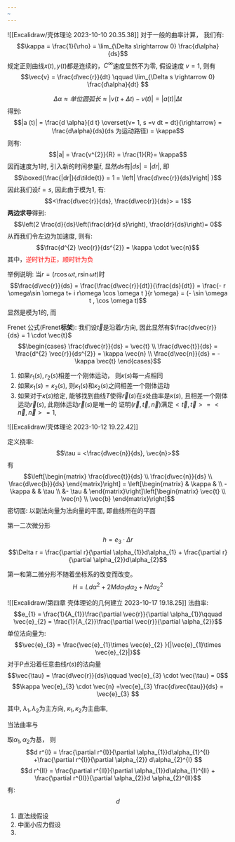 ```yaml
---
~
---
```


![[Excalidraw/壳体理论 2023-10-10 20.35.38]]
对于一般的曲率计算， 我们有:
$$\kappa = \frac{1}{\rho} = \lim_{\Delta s\rightarrow 0} \frac{d\alpha}{ds}$$
规定正则曲线$x(t),y(t)$都是连续的，$C^{\infty}$速度显然不为零, 假设速度 $v= 1$, 则有
$$\vec{v} = \frac{d\vec{r}}{dt} \qquad \lim_{\Delta s \rightarrow 0} \frac{d\alpha}{dt} $$



$$\Delta \alpha \approx 单位圆弧长 \approx |v (t + \Delta  t) - v(t)| = |a(t)| \Delta t$$
得到:
$$|a (t)| = \frac{d \alpha}{d t} \overset{v= 1, s =v dt = dt}{\rightarrow} = \frac{d\alpha}{ds}(ds 为运动路径) = \kappa$$
则有:
$$|a| = \frac{v^{2}}{R} = \frac{1}{R}= \kappa$$
因而速度为1时, 
引入新的时间参量$\tilde{t}$, 显然$ds$有$|ds| = |dr|$, 即
$$\boxed{\frac{|dr|}{d\tilde{t}} = 1 = \left| \frac{d\vec{r}}{ds}\right| }$$
因此我们设$\tilde{t} = s$, 因此由于模为1, 有:
$$<\frac{d\vec{r}}{ds}, \frac{d\vec{r}}{ds}> = 1$$
**两边求导**得到: 
$$\left(2 \frac{d}{ds}\left(\frac{dr}{d s}\right), \frac{dr}{ds}\right)=  0$$
从而我们令左边为加速度, 则有:
$$\frac{d^{2} \vec{r}}{ds^{2}}  = \kappa \cdot \vec{n}$$
其中，<mark style="background: transparent; color: red">逆时针为正，顺时针为负</mark> 


举例说明: 当$r =(r\cos\omega t ,r \sin \omega t)$时
$$\frac{d\vec{r}}{ds} = \frac{\frac{d\vec{r}}{dt}}{\frac{ds}{dt}} = \frac{- r \omega\sin \omega t+ i r\omega \cos \omega t }{r \omega} = (- \sin \omega t , \cos \omega t)$$
显然是模为1的, 而

Frenet 公式(Frenet**标架**):
我们设$\vec{t}$是沿着$r$方向, 因此显然有$\frac{d\vec{r}}{ds} = 1 \cdot \vec{t}$ 
$$\begin{cases}
\frac{d\vec{r}}{ds} = \vec{t} \\
\frac{d\vec{t}}{ds} = \frac{d^{2} \vec{r}}{ds^{2}} = \kappa  \vec{n} \\
\frac{d\vec{n}}{ds} = -\kappa \vec{t}
\end{cases}$$


1. 如果$r_{1}(s), r_{2}(s)$相差一个刚体运动， 则$\kappa(s)$每一点相同
2. 如果$\kappa_{1}(s) = \kappa_{2}(s)$, 则$\kappa_{1}(s)$和$\kappa_{2}(s)$之间相差一个刚体运动
3. 如果对于$\kappa(s)$给定, 能够找到曲线$T$使得$\vec{r}(s)$在$s$处曲率是$\kappa(s)$, 且相差一个刚体运动$\vec{r}(s)$, 此刚体运动$\vec{r}(s)$是唯一的
证明$(\vec{r}, \vec{t}, \vec{n})$满足$<\vec{t}, \vec{t}> = <\vec{n},\vec{n}> = 1$, 

![[Excalidraw/壳体理论 2023-10-12 19.22.42]]


定义挠率: 
$$\tau = <\frac{d\vec{n}}{ds}, \vec{n}>$$
有
$$\left[\begin{matrix}
\frac{d\vec{t}}{ds}   \\ \frac{d\vec{n}}{ds} \\ \frac{d\vec{b}}{ds}
\end{matrix}\right] = \left[\begin{matrix}
& \kappa  &  \\
-\kappa  &  & \tau  \\ 
&- \tau &
\end{matrix}\right]\left[\begin{matrix}
\vec{t}  \\ \vec{n}  \\ \vec{b}
\end{matrix}\right]$$
密切面: 以副法向量为法向量的平面, 即曲线所在的平面


第一二次微分形


$$h = e_{3} \cdot \Delta r$$
$$\Delta r = \frac{\partial r}{\partial \alpha_{1}}d\alpha_{1} + \frac{\partial r}{\partial \alpha_{2}}d\alpha_{2}$$


第一和第二微分形不随着坐标系的改变而改变。
$$H =L d\alpha^{2} +  2M d\alpha_{1}d\alpha_{2} + N d\alpha_{2}^{2}$$

![[Excalidraw/第四章 壳体理论的几何建立 2023-10-17 19.18.25]]
法曲率: 
$$e_{1} = \frac{1}{A_{1}}\frac{\partial \vec{r}}{\partial \alpha_{1}}\qquad  \vec{e}_{2} = \frac{1}{A_{2}}\frac{\partial \vec{r}}{\partial \alpha_{2}}$$
单位法向量为:
$$\vec{e}_{3}  = \frac{\vec{e}_{1}\times  \vec{e}_{2} }{|\vec{e}_{1}\times  \vec{e}_{2}|}$$
对于P点沿着任意曲线$r(s)$的法向量
$$\vec{\tau} = \frac{d\vec{r}}{ds}\qquad \vec{e}_{3} \cdot \vec{\tau} = 0$$
$$\kappa \vec{e}_{3} \cdot \vec{n} =\vec{e}_{3} \frac{d\vec{\tau}}{ds} = \vec{e}_{3} $$

其中, $\lambda_{1}, \lambda_{2}$为主方向, $\kappa_{1}, \kappa_{2}$为主曲率, 

当法曲率与

取$\alpha_1, \alpha_2$为基， 则
$$d r^{I} = \frac{\partial r^{I}}{\partial \alpha_{1}}d\alpha_{1}^{I} +\frac{\partial r^{I}}{\partial \alpha_{2}} d\alpha_{2}^{I} $$
$$d r^{II} = \frac{\partial r^{II}}{\partial \alpha_{1}}d\alpha_{1}^{II} + \frac{\partial r^{II}}{\partial \alpha_{2}}d \alpha_{2}^{II}$$
有:
$$d $$


1. 直法线假设
2. 中面小应力假设
3. 